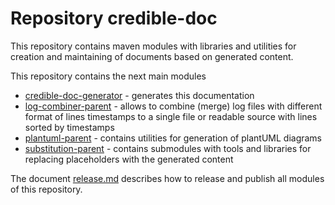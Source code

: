 # Repository credible-doc
This repository contains maven modules with libraries and utilities for creation
and maintaining of documents based on generated content.

This repository contains the next main modules
* [credible-doc-generator](credible-doc-generator/README.md) - generates this documentation
* [log-combiner-parent](log-combiner-parent/README.md) - allows to combine (merge) log files
with different format of lines timestamps to a single file or readable source with lines sorted by timestamps
* [plantuml-parent](plantuml/README.md) - contains utilities for generation of plantUML diagrams
* [substitution-parent](substitution/README.md) - contains submodules with tools and libraries for replacing
placeholders with the generated content

The document [release.md](doc/release.md) describes how to release and publish all modules of this repository.
